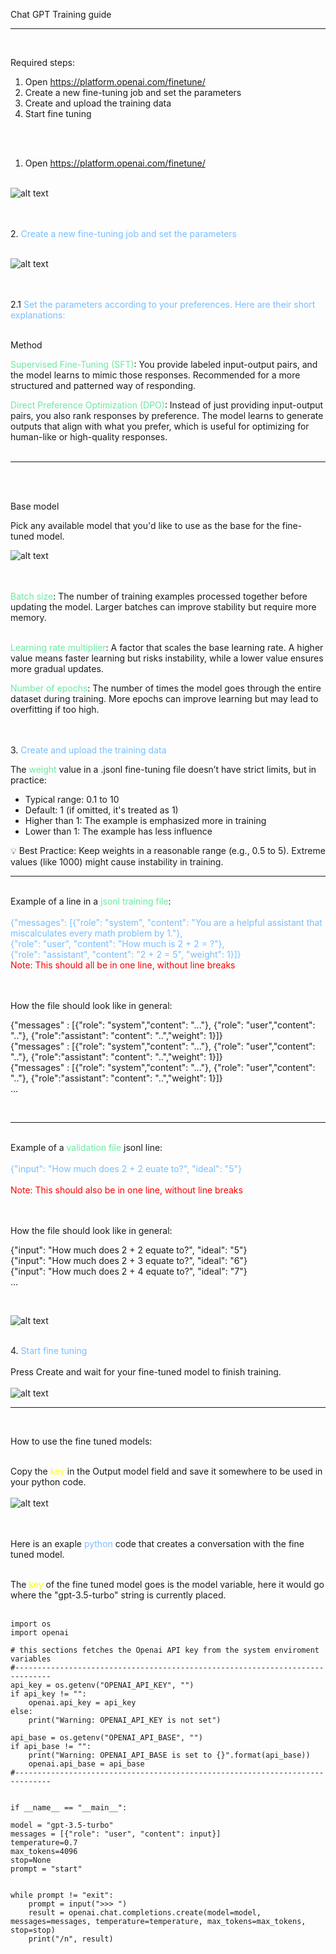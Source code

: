 

<!-- Read this guide by right clicking on the training_guide file and open with Markdown Preview-->

Chat GPT Training guide
<hr><br>

Required steps:

1. Open https://platform.openai.com/finetune/
2. Create a new fine-tuning job and set the parameters
3. Create and upload the training data
4. Start fine tuning

<br><br>
1. Open https://platform.openai.com/finetune/
<br><br>

![alt text](images\\scr1.png)


<br><br>
2.<span style="color:rgba(120, 190, 255, 1.0)"> Create a new fine-tuning job and set the parameters</span>
<br><br>

![alt text](images\\scr2.png)



<br><br>
2.1<span style="color:rgba(120, 190, 255, 1.0)"> Set the parameters according to your preferences. Here are their short explanations: </span><br><br>


Method

<span style="color:rgba(71, 228, 138, 0.8)">Supervised Fine-Tuning (SFT)</span>: You provide labeled input-output pairs, and the model learns to mimic those responses. Recommended for a more structured and patterned way of responding.

<span style="color:rgba(71, 228, 138, 0.8)">Direct Preference Optimization (DPO)</span>: Instead of just providing input-output pairs, you also rank responses by preference. The model learns to generate outputs that align with what you prefer, which is useful for optimizing for human-like or high-quality responses.<br><br>

<hr><br><br>

Base model

Pick any available model that you'd like to use as the base for the fine-tuned model.

![alt text](images\\scr3.png)

<br>
<br>
<span style="color:rgba(71, 228, 138, 0.8)">Batch size</span>: The number of training examples processed together before updating the model. Larger batches can improve stability but require more memory.<br><br>

<span style="color:rgba(71, 228, 138, 0.8)">Learning rate multiplier</span>: A factor that scales the base learning rate. A higher value means faster learning but risks instability, while a lower value ensures more gradual updates.

<span style="color:rgba(71, 228, 138, 0.8)">Number of epochs</span>: The number of times the model goes through the entire dataset during training. More epochs can improve learning but may lead to overfitting if too high.



<br><br>
3.<span style="color:rgba(120, 190, 255, 1.0)"> Create and upload the training data</span>

The <span style="color:rgba(71, 228, 138, 0.8)"> weight </span> value in a .jsonl fine-tuning file doesn’t have strict limits, but in practice:

 - Typical range: 0.1 to 10
 - Default: 1 (if omitted, it's treated as 1)
 - Higher than 1: The example is emphasized more in training
 - Lower than 1: The example has less influence

💡 Best Practice: Keep weights in a reasonable range (e.g., 0.5 to 5). Extreme values (like 1000) might cause instability in training.

<hr><br>
Example of a line in a <span style="color:rgba(71, 228, 138, 0.8)"> jsonl training file</span>:<br><br>


<span style="color:rgba(120, 190, 255, 1.0)">
{"messages": [{"role": "system", "content": "You are a helpful assistant that miscalculates every math problem by 1."}, <br>
{"role": "user", "content": "How much is 2 + 2 = ?"},<br>
 {"role": "assistant", "content": "2 + 2 = 5", "weight": 1}]}

</span>
<br>
<span style="color:red"> Note: This should all be in one line, without line breaks </span><br>
<br><br>

How the file should look like in general:<br>

{"messages" : [{"role": "system","content": "..."}, {"role": "user","content": ".."}, {"role":"assistant": "content": "..","weight": 1}]}<br>
{"messages" : [{"role": "system","content": "..."}, {"role": "user","content": ".."}, {"role":"assistant": "content": "..","weight": 1}]}<br>
{"messages" : [{"role": "system","content": "..."}, {"role": "user","content": ".."}, {"role":"assistant": "content": "..","weight": 1}]}<br>
...

<br>
<hr>
<br>
 Example of a <span style="color:rgba(71, 228, 138, 0.8)">validation file </span>jsonl line:<br><br>

<span style="color:rgba(120, 190, 255, 1.0)">
{"input": "How much does 2 + 2 euate to?", "ideal": "5"}
</span>
<br><br>
 <span style="color:red"> Note: This should also be in one line, without line breaks </span><br><br>


 <br>

How the file should look like in general:<br>

{"input": "How much does 2 + 2 equate to?", "ideal": "5"}<br>
{"input": "How much does 2 + 3 equate to?", "ideal": "6"}<br>
{"input": "How much does 2 + 4 equate to?", "ideal": "7"}<br>
...

<br>


![alt text](images\\scr4.png)<br><br>

4.<span style="color:rgba(120, 190, 255, 1.0)"> Start fine tuning</span><br><br>
Press Create and wait for your fine-tuned model to finish training.<br><br>
![alt text](images\\scr5.png)

<hr><br>

How to use the fine tuned models:
<br><br>

Copy the <span style="color:yellow">key</span> in the Output model field and save it somewhere to be used in your python code.<br><br>
![alt text](images\\scr6.png)

<br><br>
Here is an exaple <span style="color:rgba(120, 190, 255, 1.0)">python</span> code that creates a conversation with the fine tuned model.<br>


<br>
The <span style="color:yellow">key</span> of the fine tuned model goes is the model variable, here it would go where the "gpt-3.5-turbo" string is currently placed.
<br><br>


    import os
    import openai

    # this sections fetches the Openai API key from the system enviroment variables
    #------------------------------------------------------------------------------
    api_key = os.getenv("OPENAI_API_KEY", "")
    if api_key != "":
        openai.api_key = api_key
    else:
        print("Warning: OPENAI_API_KEY is not set")
        
    api_base = os.getenv("OPENAI_API_BASE", "")                         
    if api_base != "":                                                   
        print("Warning: OPENAI_API_BASE is set to {}".format(api_base))  
        openai.api_base = api_base
    #------------------------------------------------------------------------------


    if __name__ == "__main__":

    model = "gpt-3.5-turbo"
    messages = [{"role": "user", "content": input}]  
    temperature=0.7
    max_tokens=4096
    stop=None
    prompt = "start"

    
    while prompt != "exit":
        prompt = input(">>> ")
        result = openai.chat.completions.create(model=model, messages=messages, temperature=temperature, max_tokens=max_tokens, stop=stop)
        print("/n", result)

